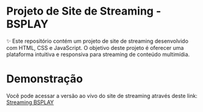 # Projeto de Site de Streaming - BSPLAY

✨ Este repositório contém um projeto de site de streaming desenvolvido com HTML, CSS e JavaScript. O objetivo deste projeto é oferecer uma plataforma intuitiva e responsiva para streaming de conteúdo multimídia.

# Demonstração
Você pode acessar a versão ao vivo do site de streaming através deste link: [Streaming BSPLAY](https://brunajoycee.github.io/Streaming_BSPLAY/)
